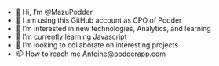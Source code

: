 - 👋 Hi, I’m @MazuPodder
- 📁 I am using this GitHub account as CPO of Podder
- 👀 I’m interested in new technologies, Analytics, and learning
- 🌱 I’m currently learning Javascript
- 💞️ I’m looking to collaborate on interesting projects
- 📫 How to reach me Antoine@podderapp.com

<!---
MazuPodder/MazuPodder is a ✨ special ✨ repository because its `README.md` (this file) appears on your GitHub profile.
You can click the Preview link to take a look at your changes.
--->
